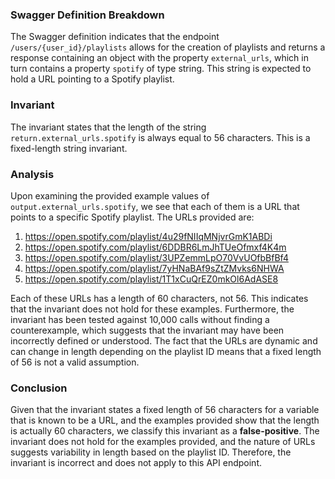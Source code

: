 ### Swagger Definition Breakdown
The Swagger definition indicates that the endpoint `/users/{user_id}/playlists` allows for the creation of playlists and returns a response containing an object with the property `external_urls`, which in turn contains a property `spotify` of type string. This string is expected to hold a URL pointing to a Spotify playlist.

### Invariant
The invariant states that the length of the string `return.external_urls.spotify` is always equal to 56 characters. This is a fixed-length string invariant.

### Analysis
Upon examining the provided example values of `output.external_urls.spotify`, we see that each of them is a URL that points to a specific Spotify playlist. The URLs provided are:
1. https://open.spotify.com/playlist/4u29fNIIqMNjvrGmK1ABDi
2. https://open.spotify.com/playlist/6DDBR6LmJhTUeOfmxf4K4m
3. https://open.spotify.com/playlist/3UPZemmLpO70VvUOfbBfBf4
4. https://open.spotify.com/playlist/7yHNaBAf9sZtZMvks6NHWA
5. https://open.spotify.com/playlist/1T1xCuQrEZ0mkOl6AdASE8

Each of these URLs has a length of 60 characters, not 56. This indicates that the invariant does not hold for these examples. Furthermore, the invariant has been tested against 10,000 calls without finding a counterexample, which suggests that the invariant may have been incorrectly defined or understood. The fact that the URLs are dynamic and can change in length depending on the playlist ID means that a fixed length of 56 is not a valid assumption.

### Conclusion
Given that the invariant states a fixed length of 56 characters for a variable that is known to be a URL, and the examples provided show that the length is actually 60 characters, we classify this invariant as a **false-positive**. The invariant does not hold for the examples provided, and the nature of URLs suggests variability in length based on the playlist ID. Therefore, the invariant is incorrect and does not apply to this API endpoint.
